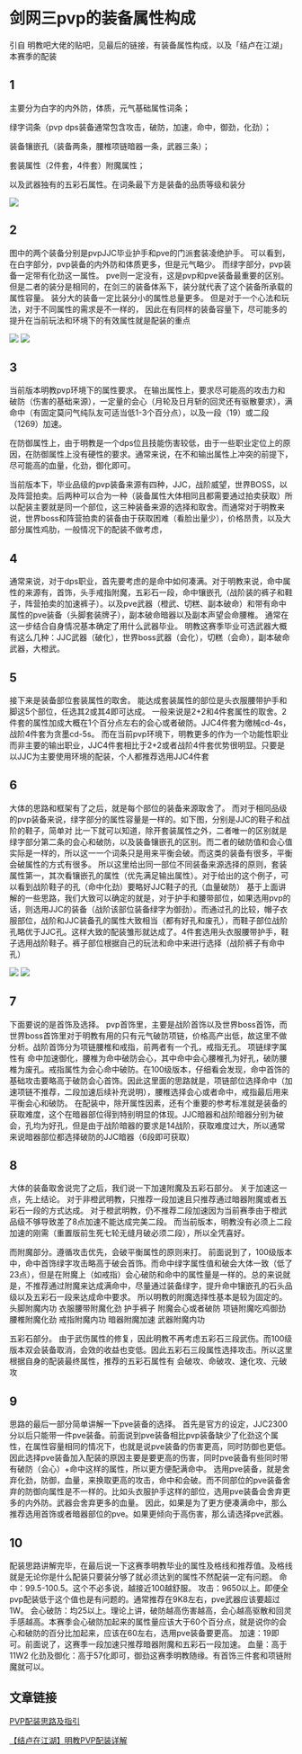 # 剑网三pvp的装备属性构成

引自 明教吧大佬的贴吧，见最后的链接，有装备属性构成，以及「结卢在江湖」本赛季的配装

## 1 

主要分为白字的内外防，体质，元气基础属性词条；

绿字词条（pvp dps装备通常包含攻击，破防，加速，命中，御劲，化劲）；

装备镶嵌孔（装备两条，腰椎项链暗器一条，武器三条）；

套装属性（2件套，4件套）附魔属性；

以及武器独有的五彩石属性。在词条最下方是装备的品质等级和装分


![](配装/配装.jpg)

## 2

图中的两个装备分别是pvpJJC毕业护手和pve的门派套装凌绝护手。
可以看到，在白字部分，pvp装备的内外防和体质更多，但是元气略少。
而绿字部分，pvp装备一定带有化劲这一属性。
pve则一定没有，这是pvp和pve装备最重要的区别。
但是二者的装分是相同的，在剑三的装备体系下，装分就代表了这个装备所承载的属性容量。
装分大的装备一定比装分小的属性总量更多。
但是对于一个心法和玩法，对于不同属性的需求是不一样的，
因此在有同样的装备容量下，尽可能多的提升在当前玩法和环境下的有效属性就是配装的重点

![](配装/配装2.jpg)
![](配装/配装3.jpg)

## 3
当前版本明教pvp环境下的属性要求。
在输出属性上，要求尽可能高的攻击力和破防（伤害的基础来源），一定量的会心（月轮及日月斩的回灵还有驱散要求），满命中（有固定莫问气纯队友可适当低1-3个百分点），以及一段（19）或二段（1269）加速。

在防御属性上，由于明教是一个dps位且技能伤害较低，由于一些职业定位上的原因，在防御属性上没有硬性的要求。通常来说，在不和输出属性上冲突的前提下，尽可能高的血量，化劲，御化即可。

当前版本下，毕业品级的pvp装备来源有四种，JJC，战阶威望，世界BOSS，以及阵营拍卖。后两种可以合为一种（装备属性大体相同且都需要通过拍卖获取）所以配装主要就是同一个部位，这三种装备来源的选择和取舍。而通常对于明教来说，世界boss和阵营拍卖的装备由于获取困难（看脸出量少），价格昂贵，以及大部分属性鸡肋，一般情况下的配装不做考虑，

## 4

通常来说，对于dps职业，首先要考虑的是命中如何凑满。对于明教来说，命中属性的来源有，首饰，头手戒指附魔，五彩石一段，命中镶嵌孔（战阶装的裤子和鞋子，阵营拍卖的加速裤子）。以及pve武器（橙武、切糕、副本破命）和带有命中属性的pve装备（头脚套装牌子），副本破命暗器以及副本声望会命腰椎。 通常在这一步结合自身情况基本确定了用什么武器毕业。
明教这赛季毕业可选武器大概有这么几种：JJC武器（破化），世界boss武器（会化），切糕（会命），副本破命武器，大橙武。

## 5 

接下来是装备部位套装属性的取舍。
能达成套装属性的部位是头衣服腰带护手和脚这5个部位，任选其2或其4即可达成。
一般来说是2+2和4件套属性的取舍。2件套的属性加成大概在1个百分点左右的会心或者破防。JJC4件套为缴械cd-4s，战阶4件套为贪墨cd-5s。
而在当前pvp环境下，明教更多的作为一个功能性职业而非主要的输出职业，JJC4件套相比于2+2或者战阶4件套优势很明显。只要是以JJC为主要使用环境的配装，个人都推荐选用JJC4件套

## 6

大体的思路和框架有了之后，就是每个部位的装备来源取舍了。
而对于相同品级的pvp装备来说，绿字部分的属性容量是一样的。如下图，分别是JJC的鞋子和战阶的鞋子，简单对
比一下就可以知道，除开套装属性之外，二者唯一的区别就是绿字部分第二条的会心和破防，以及装备镶嵌孔的区别。而二者的破防值和会心值实际是一样的，所以这一一个词条只是用来平衡会破。而这类的装备有很多，平衡会破属性的方式有很多。
所以这里给出同一部位不同装备来源选择的原则，套装属性第一，其次看镶嵌孔的属性（优先满足输出属性）。对于给出的这个例子，可以看到战阶鞋子的孔（命中化劲）要略好JJC鞋子的孔（血量破防）
基于上面讲解的一些思路，我们大致可以确定的就是，对于护手和腰带部位，如果选用pvp的话，则选用JJC的装备（战阶该部位装备绿字为御劲）。而通过孔的比较，帽子衣服部位，战阶和JJC装备孔的属性大致相当（都有好孔和废孔），而鞋子部位战阶孔略优于JJC孔。这样大致的配装雏形就达成了。4件套选用头衣服腰带护手，鞋子选用战阶鞋子。裤子部位根据自己的玩法和命中来进行选择（战阶裤子有命中孔）

![](配装/配装3.jpg)
![](配装/配装3.jpg)

## 7
下面要说的是首饰及选择。
pvp首饰里，主要是战阶首饰以及世界boss首饰，而世界boss首饰里对于明教有用的只有元气破防项链，价格高产出低，故这里不做分析。战阶首饰分为项链腰椎和戒指，前两者有一个孔，戒指无孔。
项链绿字属性有 命中加速御化，腰椎为命中破防会心，其中命中会心腰椎孔为好孔，破防腰椎为废孔。戒指属性为会心命中破防。在100级版本，仔细看会发现，命中首饰的基础攻击要略高于破防会心首饰。因此这里面的思路就是，项链部位选择命中（加速项链不推荐，二段加速后续补充说明），腰椎选择会心或者命中，戒指最后用来平衡会心和破防。
在配装中，除开属性因素，还有个重要的参考标准就是装备的获取难度，这个在暗器部位得到特别明显的体现。JJC暗器和战阶暗器分别为破会，孔均为好孔，但是由于战阶暗器的要求是14战阶，获取难度过大，所以通常来说暗器部位都选择破防的JJC暗器（6段即可获取）

## 8
大体的装备取舍说完了之后，我们说一下加速附魔及五彩石部分。
关于加速这一点，先上结论。
对于非橙武明教，只推荐一段加速且只推荐通过暗器附魔或者五彩石一段的方式达成。
对于橙武明教，仍不推荐二段加速因为当前赛季由于橙武品级不够导致差了8点加速不能达成完美二段。
而当前版本，明教没有必须上二段加速的刚需（重置版前生死七轮无缝月破必须二段），所以全凭喜好。

而附魔部分。遵循攻击优先，会破平衡属性的原则来打。
前面说到了，100级版本中，命中首饰绿字攻击略高于破会首饰。而命中绿字属性值和破会大体一致（低了23点），但是在附魔上（如戒指）会心破防和命中的属性量是一样的。总的来说就是，不推荐通过附魔来达成满命中，尽量通过装备绿字，提升命中镶嵌孔的石头品级以及五彩石一段来达成命中要求。
所以明教的附魔选择性基本是较为固定的。
头脚附魔内功
衣服腰带附魔化劲
护手裤子 附魔会心或者破防
项链附魔吃鸡御劲
腰椎附魔化劲
戒指附魔内功
暗器附魔加速
武器附魔内功

五彩石部分。
由于武伤属性的修复，因此明教不再考虑五彩石三段武伤。而100级版本双会装备取消，会效的收益也变低。因此五彩石三段属性选择攻击。所以这里根据自身的配装最终属性，推荐的五彩石属性有
会破攻、命破攻、速化攻、元破攻

## 9

思路的最后一部分简单讲解一下pve装备的选择。
首先是官方的设定，JJC2300分以后只能带一件pve装备。前面说到pve装备相比pvp装备缺少了化劲这个属性，在属性容量相同的情况下，也就是说pve装备的伤害更高，同时防御也更低。因此选择pve装备加入配装的原因主要是要更高的伤害，同时pve装备有些同时带有破防（会心）+命中这样的属性，所以更方便配满命中。
选用pve装备，就是舍弃化劲，防御，血量，来换取更高的攻击，命中和会破。而不同部位的pve装备舍弃的防御向属性是不一样的。比如头衣服护手这样的部位，选用pve装备会舍弃更多的内外防。武器会舍弃更多的血量。
因此，如果是为了更方便凑满命中，那么推荐选用首饰或者暗器部位的pve。如果更倾向于高伤害，那么请选择pve武器。

## 10

配装思路讲解完毕，在最后说一下这赛季明教毕业的属性及格线和推荐值。及格线就是无论你是什么配装只要装分够了就必须达到的属性不然配装一定有问题。
命中：99.5-100.5。这个不必多说，越接近100越舒服。
攻击：9650以上。即便全pvp配装低于这个值也是有问题的。通常推荐在9K8左右，pve武器应该要超过1W。
会心破防：均25以上。理论上讲，破防越高伤害越高，会心越高驱散和回灵手感越高。本赛季会心破防加起来的属性量应该大于60个百分点，就是说你的会心和破防的百分比加起来，应该在60左右，选用pve装备要更高。
加速：19即可。前面说了，这赛季一段加速只推荐暗器附魔和五彩石一段加速。
血量：高于11W2
化劲及御化：高于57化即可，御劲这赛季明教随缘。有首饰三件套和项链附魔就可以。

## 文章链接

[PVP配装思路及指引](https://tieba.baidu.com/p/6173477923?pid=126255828214&cid=#126255828214)

[【结卢在江湖】明教PVP配装详解](https://tieba.baidu.com/p/6697315709?pid=132331074636&cid=#132331074636)
